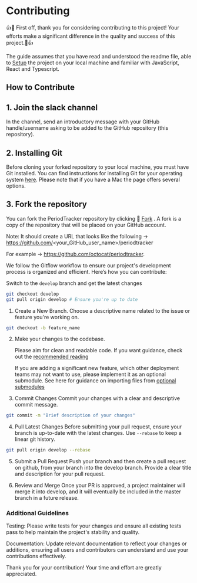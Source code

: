 # Contributing

👍🥳 First off, thank you for considering contributing to this project! Your efforts make a significant difference in the quality and success of this project.🥳👍

The guide assumes that you have read and understood the readme file, able to [Setup](./setup.md) the project on your local machine and familiar with JavaScript, React and Typescript.

## How to Contribute

## 1. Join the slack channel

In the channel, send an introductory message with your GitHub handle/username asking to be added to the GitHub repository (this repository).

## 2. Installing Git

Before cloning your forked repository to your local machine, you must have Git installed. You can find instructions for installing Git for your operating system [here](https://git-scm.com/downloads). Please note that if you have a Mac the page offers several options.

## 3. Fork the repository

You can fork the PeriodTracker repository by clicking 🍴 [Fork](https://github.com/Oky-period-tracker/periodtracker/fork) . A fork is a copy of the repository that will be placed on your GitHub account.

Note: It should create a URL that looks like the following -> https://github.com/<your_GitHub_user_name>/periodtracker

For example -> https://github.com/octocat/periodtracker.

We follow the Gitflow workflow to ensure our project's development process is organized and efficient. Here’s how you can contribute:

Switch to the `develop` branch and get the latest changes

```bash
git checkout develop
git pull origin develop # Ensure you're up to date
```

1. Create a New Branch.
   Choose a descriptive name related to the issue or feature you're working on.

```bash
git checkout -b feature_name
```

2. Make your changes to the codebase.

   Please aim for clean and readable code. If you want guidance, check out the [recommended reading](./docs/code/recommended_reading.md)

   If you are adding a significant new feature, which other deployment teams may not want to use, please implement it as an optional submodule. See here for guidance on importing files from [optional submodules](./docs/code/optional_submodules.md)

3. Commit Changes
   Commit your changes with a clear and descriptive commit message.

```bash
git commit -m "Brief description of your changes"
```

4. Pull Latest Changes
   Before submitting your pull request, ensure your branch is up-to-date with the latest changes. Use `--rebase` to keep a linear git history.

```bash
git pull origin develop --rebase
```

5. Submit a Pull Request
   Push your branch and then create a pull request on github, from your branch into the develop branch. Provide a clear title and description for your pull request.

6. Review and Merge
   Once your PR is approved, a project maintainer will merge it into develop, and it will eventually be included in the master branch in a future release.

### Additional Guidelines

Testing: Please write tests for your changes and ensure all existing tests pass to help maintain the project's stability and quality.

Documentation: Update relevant documentation to reflect your changes or additions, ensuring all users and contributors can understand and use your contributions effectively.

Thank you for your contribution! Your time and effort are greatly appreciated.
